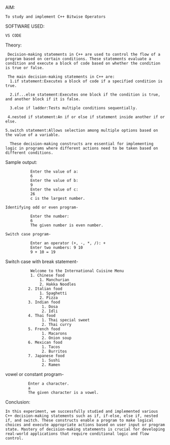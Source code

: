 AIM:

    To study and implement C++ Bitwise Operators

SOFTWARE USED:
    
    VS CODE

Theory:

     Decision-making statements in C++ are used to control the flow of a program based on certain conditions. These statements evaluate a condition and execute a block of code based on whether the condition is true or false. 
     
     The main decision-making statements in C++ are:
      1.if statement:Executes a block of code if a specified condition is true.

      2.if...else statement:Executes one block if the condition is true, and another block if it is false.

      3.else if ladder:Tests multiple conditions sequentially.

     4.nested if statement:An if or else if statement inside another if or else.

    5.switch statement:Allows selection among multiple options based on the value of a variable.

      These decision-making constructs are essential for implementing logic in programs where different actions need to be taken based on different conditions.


Sample output:

               Enter the value of a:
               6
               Enter the value of b:
               9
               Enter the value of c:
               26
               c is the largest number.
               
    Identifying odd or even program-
    
               Enter the number:
               6
               The given number is even number.

    Switch case program-

               Enter an operator (+, -, *, /): +
               Enter two numbers: 9 10
               9 + 10 = 19 

   Switch case with break statement-
         
               Welcome to the International Cuisine Menu 
               1. Chinese food
                   1. Manchurian
                   2. Hakka Noodles
              2. Italian food
                   1. Spaghetti
                   2. Pizza
              3. Indian food
                    1. Dosa
                    2. Idli
              4. Thai food
                    1. Thai special sweet
                    2. Thai curry
              5. French food
                    1. Macarons
                    2. Onion soup
              6. Mexican food
                    1. Tacos
                    2. Burritos
              7. Japanese food
                    1. Sushi
                    2. Ramen

  vowel or constant program-

              Enter a character.
              a
              The given character is a vowel.


Conclusion:

    In this experiment, we successfully studied and implemented various C++ decision-making statements such as if, if-else, else if, nested if, and switch. These constructs enable a program to make logical choices and execute appropriate actions based on user input or program state. Mastery of decision-making statements is crucial for developing real-world applications that require conditional logic and flow control.
